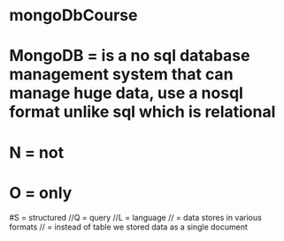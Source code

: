 # mongoDbCourse

# MongoDB = is a no sql database management system that can manage huge data, use a nosql format unlike sql which is relational

# N = not 
# O = only
#S = structured
//Q = query
//L = language
// = data stores in various formats
// = instead of table we stored data as a single document
